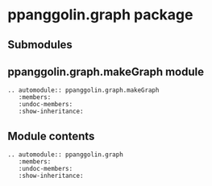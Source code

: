 # ppanggolin.graph package

## Submodules

## ppanggolin.graph.makeGraph module

```{eval-rst}
.. automodule:: ppanggolin.graph.makeGraph
   :members:
   :undoc-members:
   :show-inheritance:
```

## Module contents

```{eval-rst}
.. automodule:: ppanggolin.graph
   :members:
   :undoc-members:
   :show-inheritance:
```
